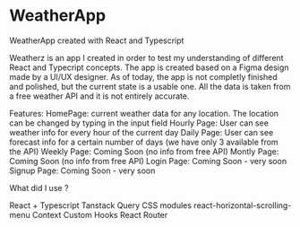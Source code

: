 # WeatherApp
WeatherApp created with React and Typescript

Weatherz is an app I created in order to test my understanding of different React and Typecript concepts.
The app is created based on a Figma design made by a UI/UX designer.
As of today, the app is not completly finished and polished, but the current state is a usable one.
All the data is taken from a free weather API and it is not entirely accurate.

Features: 
HomePage:  current weather data for any location. The location can be changed by typing in the input field
Hourly Page: User can see weather info for every hour of the current day
Daily Page: User can see forecast info for a certain number of days (we have only 3 available from the API)
Weekly Page: Coming Soon (no info from free API)
Montly Page: Coming Soon (no info from free API)
Login Page: Coming Soon - very soon
Signup Page: Coming Soon - very soon

What did I use ? 

React + Typescript 
Tanstack Query
CSS modules
react-horizontal-scrolling-menu
Context
Custom Hooks
React Router

